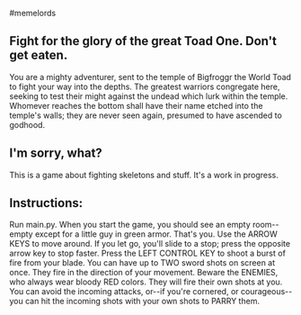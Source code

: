 #memelords
## Fight for the glory of the great Toad One. Don't get eaten.

You are a mighty adventurer, sent to the temple of Bigfroggr the World Toad to fight your way into the depths. The greatest warriors congregate here, seeking to test their might against the undead which lurk within the temple. Whomever reaches the bottom shall have their name etched into the temple's walls; they are never seen again, presumed to have ascended to godhood.


## I'm sorry, what?
This is a game about fighting skeletons and stuff. It's a work in progress.

## Instructions:
Run main.py. When you start the game, you should see an empty room--empty except for a little guy in green armor. That's you.
Use the ARROW KEYS to move around. If you let go, you'll slide to a stop; press the opposite arrow key to stop faster.
Press the LEFT CONTROL KEY to shoot a burst of fire from your blade. You can have up to TWO sword shots on screen at once. They fire in the direction of your movement.
Beware the ENEMIES, who always wear bloody RED colors. They will fire their own shots at you. You can avoid the incoming attacks, or--if you're cornered, or courageous--you can hit the incoming shots with your own shots to PARRY them.
